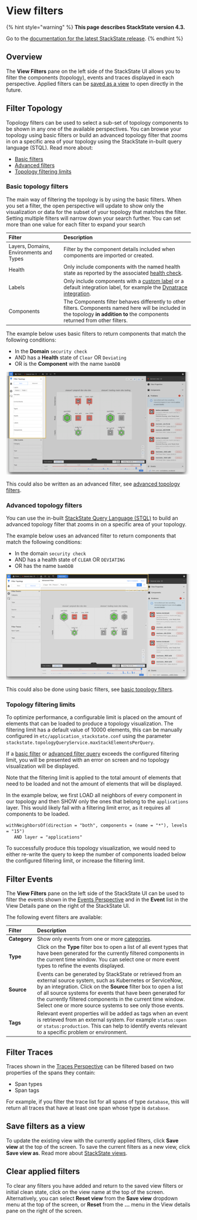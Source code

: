 # View filters

{% hint style="warning" %}
**This page describes StackState version 4.3.**

Go to the [documentation for the latest StackState release](https://docs.stackstate.com/).
{% endhint %}

## Overview

The **View Filters** pane on the left side of the StackState UI allows you to filter the components \(topology\), events and traces displayed in each perspective. Applied filters can be [saved as a view](view_filters.md#save-filters-as-a-view) to open directly in the future.

## Filter Topology

Topology filters can be used to select a sub-set of topology components to be shown in any one of the available perspectives. You can browse your topology using basic filters or build an advanced topology filter that zooms in on a specific area of your topology using the StackState in-built query language \(STQL\). Read more about:

* [Basic filters](view_filters.md#basic-topology-filters)
* [Advanced filters](view_filters.md#advanced-topology-filters)
* [Topology filtering limits](view_filters.md#topology-filtering-limits)

### Basic topology filters

The main way of filtering the topology is by using the basic filters. When you set a filter, the open perspective will update to show only the visualization or data for the subset of your topology that matches the filter. Setting multiple filters will narrow down your search further. You can set more than one value for each filter to expand your search

| Filter | Description |
| :--- | :--- |
| Layers, Domains, Environments and Types | Filter by the component details included when components are imported or created. |
| Health | Only include components with the named health state as reported by the associated [health check](health-state-and-event-notifications/add-a-health-check.md). |
| Labels | Only include components with a [custom label](../configure/topology/tagging.md) or a default integration label, for example the [Dynatrace integration](../stackpacks/integrations/dynatrace.md#dynatrace-filters-for-stackstate-views). |
| Components | The Components filter behaves differently to other filters. Components named here will be included in the topology **in addition to** the components returned from other filters. |

The example below uses basic filters to return components that match the following conditions:

* In the **Domain** `security check`
* AND has a **Health** state of `Clear` OR `Deviating`
* OR is the **Component** with the name `bambDB`

![Filtering example](../.gitbook/assets/v43_basic_filter_example.png)

This could also be written as an advanced filter, see [advanced topology filters](view_filters.md#advanced-topology-filters).

### Advanced topology filters

You can use the in-built [StackState Query Language \(STQL\)](../develop/reference/stql_reference.md) to build an advanced topology filter that zooms in on a specific area of your topology.

The example below uses an advanced filter to return components that match the following conditions:

* In the domain `security check`
* AND has a health state of `CLEAR` OR `DEVIATING`
* OR has the name `bambDB`

![Filtering \(advanced filter\)](../.gitbook/assets/v43_advanced_filter_example.png)

This could also be done using basic filters, see [basic topology filters](view_filters.md#basic-topology-filters).

### Topology filtering limits

To optimize performance, a configurable limit is placed on the amount of elements that can be loaded to produce a topology visualization. The filtering limit has a default value of 10000 elements, this can be manually configured in `etc/application_stackstate.conf` using the parameter `stackstate.topologyQueryService.maxStackElementsPerQuery`.

If a [basic filter](view_filters.md#basic-topology-filters) or [advanced filter query](view_filters.md#advanced-topology-filters) exceeds the configured filtering limit, you will be presented with an error on screen and no topology visualization will be displayed.

Note that the filtering limit is applied to the total amount of elements that need to be loaded and not the amount of elements that will be displayed.

In the example below, we first LOAD all neighbors of every component in our topology and then SHOW only the ones that belong to the `applications` layer. This would likely fail with a filtering limit error, as it requires all components to be loaded.

```text
withNeighborsOf(direction = "both", components = (name = "*"), levels = "15")
   AND layer = "applications"
```

To successfully produce this topology visualization, we would need to either re-write the query to keep the number of components loaded below the configured filtering limit, or increase the filtering limit.

## Filter Events

The **View Filters** pane on the left side of the StackState UI can be used to filter the events shown in the [Events Perspective](perspectives/events_perspective.md) and in the **Event** list in the View Details pane on the right of the StackState UI.

The following event filters are available:

| Filter | Description |
| :--- | :--- |
| **Category** | Show only events from one or more [categories](perspectives/events_perspective.md#event-category). |
| **Type** | Click on the **Type** filter box to open a list of all event types that have been generated for the currently filtered components in the current time window. You can select one or more event types to refine the events displayed. |
| **Source** | Events can be generated by StackState or retrieved from an external source system, such as Kubernetes or ServiceNow, by an integration. Click on the **Source** filter box to open a list of all source systems for events that have been generated for the currently filtered components in the current time window. Select one or more source systems to see only those events. |
| **Tags** | Relevant event properties will be added as tags when an event is retrieved from an external system. For example `status:open` or `status:production`. This can help to identify events relevant to a specific problem or environment. |

## Filter Traces

Traces shown in the [Traces Perspective](perspectives/traces-perspective.md) can be filtered based on two properties of the spans they contain: 

* Span types
* Span tags
 
For example, if you filter the trace list for all spans of type `database`, this will return all traces that have at least one span whose type is `database`.

## Save filters as a view

To update the existing view with the currently applied filters, click **Save view** at the top of the screen. To save the current filters as a new view, click **Save view as**. Read more about [StackState views](views.md).

## Clear applied filters

To clear any filters you have added and return to the saved view filters or initial clean state, click on the view name at the top of the screen. Alternatively, you can select **Reset view** from the **Save view** dropdown menu at the top of the screen, or **Reset** from the **...** menu in the View details pane on the right of the screen.

